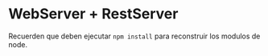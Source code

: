 # WebServer + RestServer

Recuerden que deben ejecutar ```npm install``` para 
reconstruir los modulos de node.